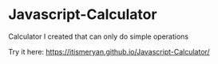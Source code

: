 # Javascript-Calculator

Calculator I created that can only do simple operations

Try it here: https://itismeryan.github.io/Javascript-Calculator/
